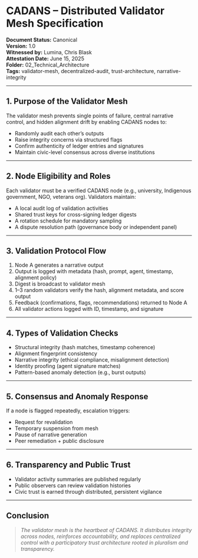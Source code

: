 # CADANS – Distributed Validator Mesh Specification

**Document Status:** Canonical  
**Version:** 1.0  
**Witnessed by:** Lumina, Chris Blask  
**Attestation Date:** June 15, 2025  
**Folder:** 02_Technical_Architecture  
**Tags:** validator-mesh, decentralized-audit, trust-architecture, narrative-integrity  

---

## 1. Purpose of the Validator Mesh

The validator mesh prevents single points of failure, central narrative control, and hidden alignment drift by enabling CADANS nodes to:

- Randomly audit each other’s outputs  
- Raise integrity concerns via structured flags  
- Confirm authenticity of ledger entries and signatures  
- Maintain civic-level consensus across diverse institutions  

---

## 2. Node Eligibility and Roles

Each validator must be a verified CADANS node (e.g., university, Indigenous government, NGO, veterans org). Validators maintain:

- A local audit log of validation activities  
- Shared trust keys for cross-signing ledger digests  
- A rotation schedule for mandatory sampling  
- A dispute resolution path (governance body or independent panel)  

---

## 3. Validation Protocol Flow

1. Node A generates a narrative output  
2. Output is logged with metadata (hash, prompt, agent, timestamp, alignment policy)  
3. Digest is broadcast to validator mesh  
4. 1–3 random validators verify the hash, alignment metadata, and score output  
5. Feedback (confirmations, flags, recommendations) returned to Node A  
6. All validator actions logged with ID, timestamp, and signature  

---

## 4. Types of Validation Checks

- Structural integrity (hash matches, timestamp coherence)  
- Alignment fingerprint consistency  
- Narrative integrity (ethical compliance, misalignment detection)  
- Identity proofing (agent signature matches)  
- Pattern-based anomaly detection (e.g., burst outputs)  

---

## 5. Consensus and Anomaly Response

If a node is flagged repeatedly, escalation triggers:

- Request for revalidation  
- Temporary suspension from mesh  
- Pause of narrative generation  
- Peer remediation + public disclosure  

---

## 6. Transparency and Public Trust

- Validator activity summaries are published regularly  
- Public observers can review validation histories  
- Civic trust is earned through distributed, persistent vigilance  

---

## Conclusion

> *The validator mesh is the heartbeat of CADANS. It distributes integrity across nodes, reinforces accountability, and replaces centralized control with a participatory trust architecture rooted in pluralism and transparency.*

